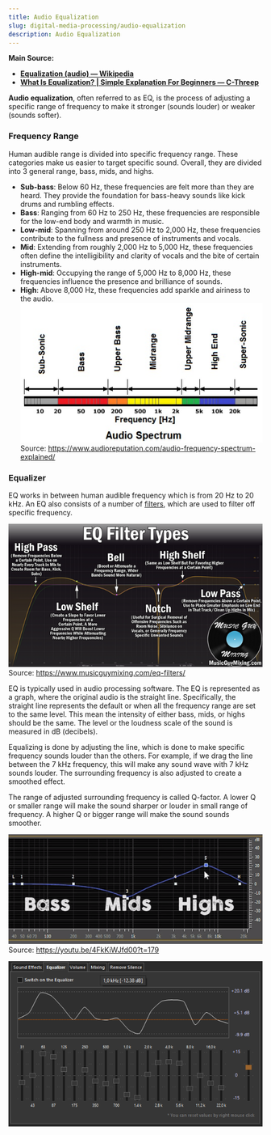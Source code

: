 ```yaml
---
title: Audio Equalization
slug: digital-media-processing/audio-equalization
description: Audio Equalization
---
```


**Main Source:**

- **[Equalization (audio) — Wikipedia](<https://en.wikipedia.org/wiki/Equalization_(audio)>)**
- **[What Is Equalization? | Simple Explanation For Beginners — C-Threep](https://youtu.be/4FkKiWJfd00)**

**Audio equalization**, often referred to as EQ, is the process of adjusting a specific range of frequency to make it stronger (sounds louder) or weaker (sounds softer).

### Frequency Range

Human audible range is divided into specific frequency range. These categories make us easier to target specific sound. Overall, they are divided into 3 general range, bass, mids, and highs.

- **Sub-bass**: Below 60 Hz, these frequencies are felt more than they are heard. They provide the foundation for bass-heavy sounds like kick drums and rumbling effects.
- **Bass**: Ranging from 60 Hz to 250 Hz, these frequencies are responsible for the low-end body and warmth in music.
- **Low-mid**: Spanning from around 250 Hz to 2,000 Hz, these frequencies contribute to the fullness and presence of instruments and vocals.
- **Mid**: Extending from roughly 2,000 Hz to 5,000 Hz, these frequencies often define the intelligibility and clarity of vocals and the bite of certain instruments.
- **High-mid**: Occupying the range of 5,000 Hz to 8,000 Hz, these frequencies influence the presence and brilliance of sounds.
- **High**: Above 8,000 Hz, these frequencies add sparkle and airiness to the audio.
  ![Audio spectrum of frequency bands](./frequency-bands.png)  
   Source: https://www.audioreputation.com/audio-frequency-spectrum-explained/

### Equalizer

EQ works in between human audible frequency which is from 20 Hz to 20 kHz. An EQ also consists of a number of [filters](/cs-notes/digital-signal-processing/filtering), which are used to filter off specific frequency.

![Example of EQ Filter](./eq-filters.png)  
Source: https://www.musicguymixing.com/eq-filters/

EQ is typically used in audio processing software. The EQ is represented as a graph, where the original audio is the straight line. Specifically, the straight line represents the default or when all the frequency range are set to the same level. This mean the intensity of either bass, mids, or highs should be the same. The level or the loudness scale of the sound is measured in dB (decibels).

Equalizing is done by adjusting the line, which is done to make specific frequency sounds louder than the others. For example, if we drag the line between the 7 kHz frequency, this will make any sound wave with 7 kHz sounds louder. The surrounding frequency is also adjusted to create a smoothed effect.

The range of adjusted surrounding frequency is called Q-factor. A lower Q or smaller range will make the sound sharper or louder in small range of frequency. A higher Q or bigger range will make the sound sounds smoother.

![Adjusting the equalizer](./adjusting-equalizer.png)  
Source: https://youtu.be/4FkKiWJfd00?t=179

![An audio player software that has equalizer](./equalization-example.png)
